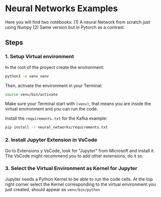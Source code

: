 # Neural Networks Examples

Here you will find two notebooks: (1) A neural Network from scratch just using Numpy (2) Same version but in Pytorch as a contrast.

## Steps

### 1. Setup Virtual environment

In the root of the proyect create the environment:
``` bash
python3 -m venv venv
```

Then, activate the environment in your Terminal:
``` bash
source venv/bin/activate
```
Make sure your Terminal start with `(venv)`, that means you are inside the virtual environment and you can run the code.

Install the `requirements.txt` for the Kafka example:
``` bash
pip install -r neural_networks/requirements.txt
```

### 2. Install Jupyter Extension in VsCode

Go to Extensions y VsCode, look for "Jupyter" from Microsoft and install it. The VsCode might recommend you to add other extensions, do it so.

### 3. Select the Virtual Environment as Kernel for Jupyter

Jupyter needs a Python Kernel to be able to run the code cells.  At the top right corner select the Kernel corresponding to the virtual environment you just created, should appear as `venv/bin/python`

